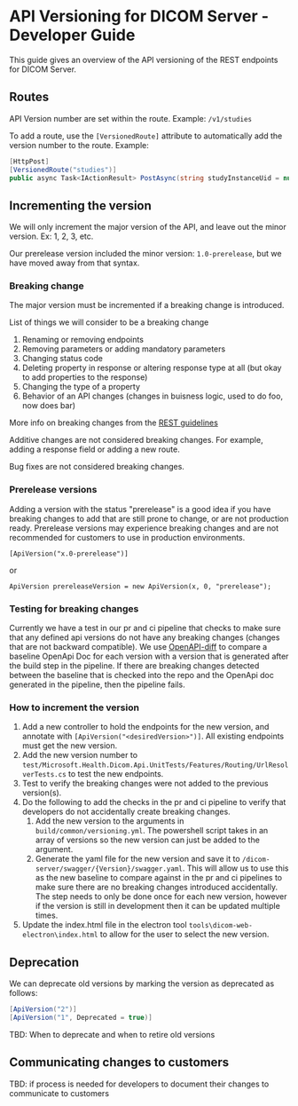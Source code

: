 # API Versioning for DICOM Server - Developer Guide

This guide gives an overview of the API versioning of the REST endpoints for DICOM Server.

## Routes

API Version number are set within the route. Example:
`/v1/studies`

To add a route, use the `[VersionedRoute]` attribute to automatically add the version number to the route. Example:
```C#
[HttpPost]
[VersionedRoute("studies")]
public async Task<IActionResult> PostAsync(string studyInstanceUid = null)
```

## Incrementing the version

We will only increment the major version of the API, and leave out the minor version. Ex: 1, 2, 3, etc.

Our prerelease version included the minor version: `1.0-prerelease`, but we have moved away from that syntax.

### Breaking change
The major version must be incremented if a breaking change is introduced.

List of things we will consider to be a breaking change
1. Renaming or removing endpoints
1. Removing parameters or adding mandatory parameters
1. Changing status code
1. Deleting property in response or altering response type at all (but okay to add properties to the response)
1. Changing the type of a property
1. Behavior of an API changes (changes in buisness logic, used to do foo, now does bar)

More info on breaking changes from the [REST guidelines](https://github.com/Microsoft/api-guidelines/blob/master/Guidelines.md#123-definition-of-a-breaking-change)

Additive changes are not considered breaking changes. For example, adding a response field or adding a new route.

Bug fixes are not considered breaking changes.

### Prerelease versions

Adding a version with the status "prerelease" is a good idea if you have breaking changes to add that are still prone to change, or are not production ready.
Prerelease versions may experience breaking changes and are not recommended for customers to use in production environments.

`[ApiVersion("x.0-prerelease")]`

or

`ApiVersion prereleaseVersion = new ApiVersion(x, 0, "prerelease");`

### Testing for breaking changes
Currently we have a test in our pr and ci pipeline that checks to make sure that any defined api versions do not have any breaking changes (changes that are not backward compatible). We use [OpenAPI-diff](https://github.com/OpenAPITools/openapi-diff) to compare a baseline OpenApi Doc for each version with a version that is generated after the build step in the pipeline. If there are breaking changes detected between the baseline that is checked into the repo and the OpenApi doc generated in the pipeline, then the pipeline fails.

### How to increment the version

1. Add a new controller to hold the endpoints for the new version, and annotate with `[ApiVersion("<desiredVersion>")]`. All existing endpoints must get the new version.
2. Add the new version number to `test/Microsoft.Health.Dicom.Api.UnitTests/Features/Routing/UrlResolverTests.cs` to test the new endpoints.
3. Test to verify the breaking changes were not added to the previous version(s).
4. Do the following to add the checks in the pr and ci pipeline to verify that developers do not accidentally create breaking changes.
    1. Add the new version to the arguments in `build/common/versioning.yml`. The powershell script takes in an array of versions so the new version can just be added to the argument.
    1. Generate the yaml file for the new version and save it to `/dicom-server/swagger/{Version}/swagger.yaml`. This will allow us to use this as the new baseline to compare against in the pr and ci pipelines to make sure there are no breaking changes introduced accidentally. The step needs to only be done once for each new version, however if the version is still in development then it can be updated multiple times.
5. Update the index.html file in the electron tool `tools\dicom-web-electron\index.html` to allow for the user to select the new version.

## Deprecation

We can deprecate old versions by marking the version as deprecated as follows:
```c#
[ApiVersion("2")]
[ApiVersion("1", Deprecated = true)]
```

TBD: When to deprecate and when to retire old versions

## Communicating changes to customers
TBD: if process is needed for developers to document their changes to communicate to customers
